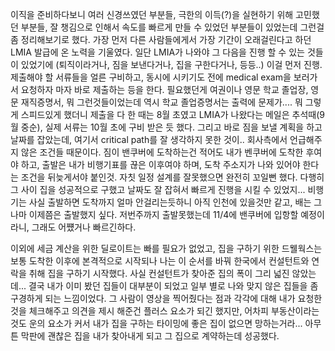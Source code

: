 이직을 준비하다보니 여러 신경쓰였던 부분들, 극한의 이득(?)을 실현하기 위해 고민했던 부분들, 잘 챙김으로 인해서 속도를 빠르게 만들 수 있었던 부분들이 있었는데 그런걸 좀 정리해보기로 했다. 가장 먼저 다른 사람들에게서 가장 기간이 오래걸린다고 하던 LMIA 발급에 온 노력을 기울였다. 일단 LMIA가 나와야 그 다음을 진행 할 수 있는 것들이 있었기에 (퇴직이라거나, 짐을 보낸다거나, 집을 구한다거나, 등등..) 이걸 먼저 진행. 제출해야 할 서류들을 얼른 구비하고, 동시에 시키기도 전에 medical exam을 보러가서 요청하자 마자 바로 제출하는 등을 한다. 필요했던게 여권이나 영문 학교 졸업장, 영문 재직증명서, 뭐 그런것들이었는데 역시 학교 졸업증명서는 출력에 문제가.... 뭐 그렇게 스피드있게 했더니 제출을 다 한 때는 8월 초였고 LMIA가 나왔다는 메일은 추석때(9월 중순), 실제 서류는 10월 초에 구비 받은 듯 했다.
그리고 바로 짐을 보낼 계획을 하고 날짜를 잡았는데, 여기서 critical path를 잘 생각하지 못한 것이.. 회사측에서 언급해주지 않은 조건들 때문이다. 짐이 밴쿠버에 도착하는건 적어도 내가 벤쿠버에 도착한 후여야 하고, 출발은 내가 비행기표를 끊은 이후여야 하며, 도착 주소지가 나와 있어야 한다는 조건을 뒤늦게서야 붙인것. 자칫 일정 설계를 잘못했으면 완전히 꼬일뻔 했다. 다행히 그 사이 집을 성공적으로 구했고 날짜도 잘 잡혀서 빠르게 진행을 시킬 수 있었지... 비행기는 사실 출발하면 도착까지 얼마 안걸리는듯하니 아직 인천에 있을것만 같고, 배는 그나마 이제쯤은 출발했지 싶다. 저번주까지 출발못했는데 11/4에 밴쿠버에 입항할 예정이라니, 그래도 어쩄거나 빠르긴하다.

이외에 세금 계산을 위한 딜로이트는 빠를 필요가 없었고, 집을 구하기 위한 드웰웍스는 보통 도착한 이후에 본격적으로 시작되나 나는 이 순서를 바꿔 한국에서 컨설턴트와 연락을 취해 집을 구하기 시작했다. 사실 컨설턴트가 찾아준 집의 폭이 그리 넓진 않았는데... 결국 내가 이미 봤던 집들이 대부분이 되었고 일부 별로 나와 맞지 않은 집들을 좀 구경하게 되는 느낌이었다. 그 사람이 영상을 찍어줬다는 점과 각각에 대해 내가 요청한 것을 체크해주고 의견을 제시 해준건 플러스 요소가 되긴 했지만, 어차피 부동산이라는 것도 운의 요소가 커서 내가 집을 구하는 타이밍에 좋은 집이 없으면 망하는거라... 아무튼 막판에 괜찮은 집을 내가 찾아내게 되고 그 집으로 계약하는데 성공했다.
